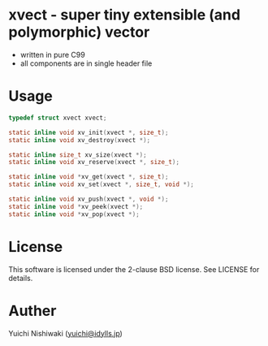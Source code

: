 # xvect - super tiny extensible (and polymorphic) vector

- written in pure C99
- all components are in single header file

# Usage

```c
typedef struct xvect xvect;

static inline void xv_init(xvect *, size_t);
static inline void xv_destroy(xvect *);

static inline size_t xv_size(xvect *);
static inline void xv_reserve(xvect *, size_t);

static inline void *xv_get(xvect *, size_t);
static inline void xv_set(xvect *, size_t, void *);

static inline void xv_push(xvect *, void *);
static inline void *xv_peek(xvect *);
static inline void *xv_pop(xvect *);
```

# License

This software is licensed under the 2-clause BSD license. See LICENSE for details.

# Auther

Yuichi Nishiwaki (yuichi@idylls.jp)
